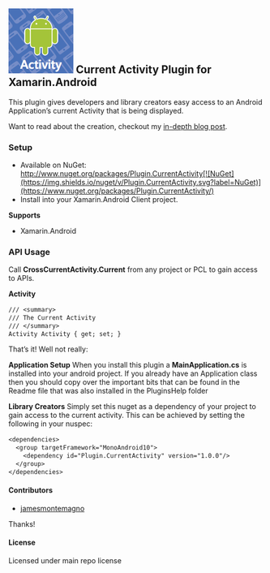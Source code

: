 ## ![](plugin_current_activity.png) Current Activity Plugin for Xamarin.Android

This plugin gives developers and library creators easy access to an Android Application’s current Activity that is being displayed.

Want to read about the creation, checkout my [in-depth blog post](http://motzcod.es/post/133609925342/access-the-current-android-activity-from-anywhere).


### Setup
* Available on NuGet: http://www.nuget.org/packages/Plugin.CurrentActivity[![NuGet](https://img.shields.io/nuget/v/Plugin.CurrentActivity.svg?label=NuGet)](https://www.nuget.org/packages/Plugin.CurrentActivity/)
* Install into your Xamarin.Android Client project.

**Supports**
* Xamarin.Android


### API Usage

Call **CrossCurrentActivity.Current** from any project or PCL to gain access to APIs.


**Activity**
```
/// <summary>
/// The Current Activity
/// </summary>
Activity Activity { get; set; }
```

That’s it! Well not really:

**Application Setup**
When you install this plugin a **MainApplication.cs** is installed into your android project. If you already have an Application class then you should copy over the important bits that can be found in the Readme file that was also installed in the PluginsHelp folder


**Library Creators**
Simply set this nuget as a dependency of your project to gain access to the current activity. This can be achieved by setting the following in your nuspec:

```
<dependencies>
  <group targetFramework="MonoAndroid10">
    <dependency id="Plugin.CurrentActivity" version="1.0.0"/>
  </group>
</dependencies>
```

#### Contributors
* [jamesmontemagno](https://github.com/jamesmontemagno)

Thanks!

#### License
Licensed under main repo license
